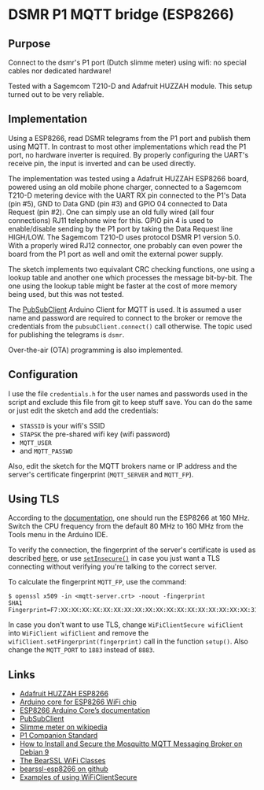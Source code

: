 # DSMR P1 MQTT bridge (ESP8266) #

## Purpose ##

Connect to the dsmr's P1 port (Dutch slimme meter) using wifi: no
special cables nor dedicated hardware!

Tested with a Sagemcom T210-D and Adafruit HUZZAH module. This setup
turned out to be very reliable.

## Implementation ##

Using a ESP8266, read DSMR telegrams from the P1 port and publish them
using MQTT. In contrast to most other implementations which read the
P1 port, no hardware inverter is required. By properly configuring the
UART's receive pin, the input is inverted and can be used directly.

The implementation was tested using a Adafruit HUZZAH ESP8266 board,
powered using an old mobile phone charger, connected to a Sagemcom
T210-D metering device with the UART RX pin connected to the P1's
Data (pin #5), GND to Data GND (pin #3) and GPIO 04 connected to Data
Request (pin #2). One can simply use an old fully wired (all four
connections) RJ11 telephone wire for this. GPIO pin 4 is used to
enable/disable sending by the P1 port by taking the Data Request line
HIGH/LOW.  The Sagemcom T210-D uses protocol DSMR P1 version 5.0. With
a properly wired RJ12 connector, one probably can even power the board
from the P1 port as well and omit the external power supply.

The sketch implements two equivalant CRC checking functions, one using
a lookup table and another one which processes the message
bit-by-bit. The one using the lookup table might be faster at the cost
of more memory being used, but this was not tested.

The [PubSubClient](https://pubsubclient.knolleary.net/) Arduino Client
for MQTT is used. It is assumed a user name and password are required
to connect to the broker or remove the credentials from the
`pubsubClient.connect()` call otherwise. The topic used for publishing
the telegrams is `dsmr`.

Over-the-air (OTA) programming is also implemented.

## Configuration ##

I use the file `credentials.h` for the user names and passwords used
in the script and exclude this file from git to keep stuff save. You
can do the same or just edit the sketch and add the credentials:

 * `STASSID` is your wifi's SSID
 * `STAPSK` the pre-shared wifi key (wifi password)
 * `MQTT_USER`
 * and `MQTT_PASSWD`

Also, edit the sketch for the MQTT brokers name or IP address and the
server's certificate fingerprint (`MQTT_SERVER` and `MQTT_FP`).

## Using TLS ##

According to the
[documentation](https://arduino-esp8266.readthedocs.io/en/latest/esp8266wifi/bearssl-client-secure-class.html#cpu-requirements),
one should run the ESP8266 at 160 MHz. Switch the CPU frequency from
the default 80 MHz to 160 MHz from the Tools menu in the Arduino IDE.

To verify the connection, the fingerprint of the server's certificate
is used as described
[here](https://arduino-esp8266.readthedocs.io/en/latest/esp8266wifi/bearssl-client-secure-class.html#setfingerprint-const-uint8-t-fp-20-setfingerprint-const-char-fpstr),
or use
[`setInsecure()`](https://arduino-esp8266.readthedocs.io/en/latest/esp8266wifi/bearssl-client-secure-class.html#setinsecure)
in case you just want a TLS connecting without verifying you're
talking to the correct server.

To calculate the fingerprint `MQTT_FP`, use the command:
```
$ openssl x509 -in <mqtt-server.crt> -noout -fingerprint
SHA1 Fingerprint=F7:XX:XX:XX:XX:XX:XX:XX:XX:XX:XX:XX:XX:XX:XX:XX:XX:XX:XX:31
```

In case you don't want to use TLS, change `WiFiClientSecure
wifiClient` into `WiFiClient wifiClient` and remove the
`wifiClient.setFingerprint(fingerprint)` call in the function
`setup()`. Also change the `MQTT_PORT` to `1883` instead of `8883`.

## Links ##

 * [Adafruit HUZZAH ESP8266](https://learn.adafruit.com/adafruit-huzzah-esp8266-breakout/overview)
 * [Arduino core for ESP8266 WiFi chip](https://github.com/esp8266/Arduino#arduino-core-for-esp8266-wifi-chip)
 * [ESP8266 Arduino Core’s documentation](https://arduino-esp8266.readthedocs.io/en/latest/index.html)
 * [PubSubClient](https://pubsubclient.knolleary.net/)
 * [Slimme meter on wikipedia](https://nl.wikipedia.org/wiki/Slimme_meter)
 * [P1 Companion Standard](https://www.netbeheernederland.nl/_upload/Files/Slimme_meter_15_a727fce1f1.pdf)
 * [How to Install and Secure the Mosquitto MQTT Messaging Broker on Debian 9](https://www.digitalocean.com/community/tutorials/how-to-install-and-secure-the-mosquitto-mqtt-messaging-broker-on-debian-9)
* [The BearSSL WiFi Classes](https://arduino-esp8266.readthedocs.io/en/latest/esp8266wifi/bearssl-client-secure-class.html)
* [bearssl-esp8266 on github](https://github.com/earlephilhower/bearssl-esp8266)
* [Examples of using WiFiClientSecure](https://github.com/esp8266/Arduino/tree/master/libraries/ESP8266WiFi/examples)
 
